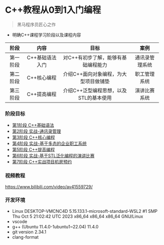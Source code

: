 # C++教程从0到1入门编程
> 黑马程序员匠心之作
* 明确C++课程学习阶段以及课程内容

| 阶段     | 内容            | 目标                                   | 案例           |
|:--------:|:---------------:|:--------------------------------------:|:--------------:|
| 第一阶段 | C++基础语法入门 | 对C++有初步了解，能够有基础编程能力    | 通讯录管理系统 |
| 第二阶段 | C++核心编程     | 介绍C++面向对象编程，为大型项目做铺垫  | 职工管理系统   |
| 第三阶段 | C++提高编程     | 介绍C++泛型编程思想，以及STL的基本使用 | 演讲比赛系统   |

### 阶段目标
- [第1阶段 C++基础语法](/01、C++基础语法/)
- [第2阶段 实战-通讯录管理](./02、实战-通讯录管理/)
- [第3阶段 C++核心编程](./03、C++核心编程/)
- [第4阶段 实战-基于多态的企业职工系统](./04、实战-基于多态的企业职工系统/)
- [第5阶段 C++提高编程](./05、C++提高编程/)
- [第6阶段 实战-基于STL泛化编程的演讲比赛]()
- [第7阶段 C++实战项目机房预约]()

### 视频教程

https://www.bilibili.com/video/av41559729/


### 开发环境 

- Linux DESKTOP-VMCNC4D 5.15.133.1-microsoft-standard-WSL2 #1 SMP Thu Oct 5 21:02:42 UTC 2023 x86_64 x86_64 x86_64 GNU/Linux
- vscode
- g++ (Ubuntu 11.4.0-1ubuntu1~22.04) 11.4.0
- git version 2.34.1
- clang-format

